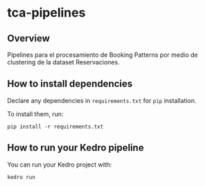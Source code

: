 # tca-pipelines

## Overview

Pipelines para el procesamiento de Booking Patterns por medio de clustering de la dataset Reservaciones.


## How to install dependencies

Declare any dependencies in `requirements.txt` for `pip` installation.

To install them, run:

```
pip install -r requirements.txt
```

## How to run your Kedro pipeline

You can run your Kedro project with:

```
kedro run
```
